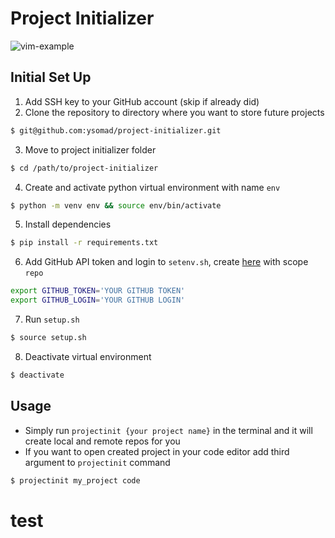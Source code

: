 # Project Initializer

![vim-example](https://i.imgur.com/8Vf1fNq.gif)

## Initial Set Up
1. Add SSH key to your GitHub account (skip if already did)
2. Clone the repository to directory where you want to store future projects
```bash
$ git@github.com:ysomad/project-initializer.git
```
3. Move to project initializer folder
```bash
$ cd /path/to/project-initializer
```
4. Create and activate python virtual environment with name `env`
```bash
$ python -m venv env && source env/bin/activate
```
5. Install dependencies
```bash
$ pip install -r requirements.txt
```
6. Add GitHub API token and login to `setenv.sh`, create [here](https://github.com/settings/tokens/new) with scope `repo`
```bash
export GITHUB_TOKEN='YOUR GITHUB TOKEN'
export GITHUB_LOGIN='YOUR GITHUB LOGIN'
```
7. Run `setup.sh`
```bash
$ source setup.sh
```
8. Deactivate virtual environment
```bash
$ deactivate
```

## Usage
- Simply run `projectinit {your project name}` in the terminal and it will create local and remote repos for you
- If you want to open created project in your code editor add third argument to `projectinit` command
```bash
$ projectinit my_project code
```

# test
